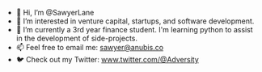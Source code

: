 - 👋 Hi, I’m @SawyerLane
- 👀 I’m interested in venture capital, startups, and software development.
- 🌱 I’m currently a 3rd year finance student. I'm learning python to assist in the development of side-projects.
- 📫 Feel free to email me: sawyer@anubis.co
- 🐦 Check out my Twitter: www.twitter.com/@Adversity
<!---
SawyerLane/SawyerLane is a ✨ special ✨ repository because its `README.md` (this file) appears on your GitHub profile.
You can click the Preview link to take a look at your changes.
--->
